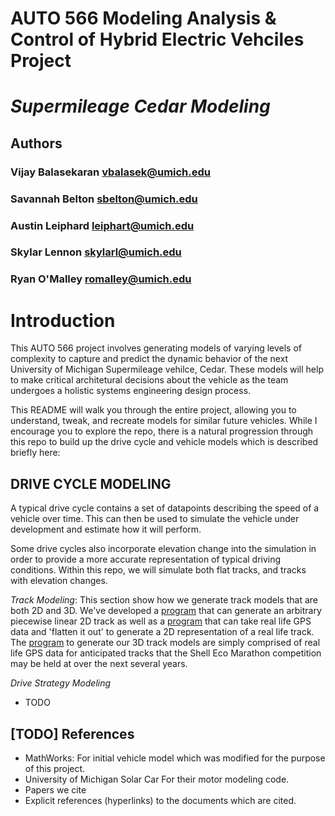 # AUTO 566 Modeling Analysis & Control of Hybrid Electric Vehciles Project
# $Supermileage$  $Cedar$  $Modeling$
## Authors 
### Vijay Balasekaran   vbalasek@umich.edu
### Savannah Belton     sbelton@umich.edu
### Austin Leiphard     leiphart@umich.edu
### Skylar Lennon       skylarl@umich.edu
### Ryan O'Malley       romalley@umich.edu


# Introduction
This AUTO 566 project involves generating models of varying levels of complexity to capture and predict the dynamic behavior of the next University of Michigan Supermileage vehilce, Cedar. These models will help to make critical architetural decisions about the vehicle as the team undergoes a holistic systems engineering design process. 

This README will walk you through the entire project, allowing you to understand, tweak, and recreate models for similar future vehicles. While I encourage you to explore the repo, there is a natural progression through this repo to build up the drive cycle and vehicle models which is described briefly here:


## DRIVE CYCLE MODELING
A typical drive cycle contains a set of datapoints describing the speed of a vehicle over time. This can then be used to simulate the vehicle under development and estimate how it will perform. 

Some drive cycles also incorporate elevation change into the simulation in order to provide a more accurate representation of typical driving conditions. Within this repo, we will simulate both flat tracks, and tracks with elevation changes.

$Track$ $Modeling$: This section show how we generate track models that are both 2D and 3D. We've developed a [program](/drive_cycle/track_modeling/linear_track_generator.m) that can generate an arbitrary piecewise linear 2D track as well as a [program](/drive_cycle/track_modeling/linearizeTrack.m) that can take real life GPS data and 'flatten it out' to generate a 2D representation of a real life track. The [program](/drive_cycle/track_modeling/nonlinear_track_generator.m) to generate our 3D track models are simply comprised of real life GPS data for anticipated tracks that the Shell Eco Marathon competition may be held at over the next several years. 

$Drive$ $Strategy$ $Modeling$
- TODO


## [TODO] References
- MathWorks: For initial vehicle model which was modified for the purpose of this project. 
- University of Michigan Solar Car For their motor modeling code. 
- Papers we cite
- Explicit references (hyperlinks) to the documents which are cited.